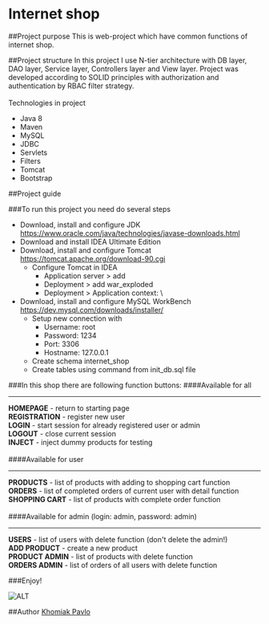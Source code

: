 # Internet shop

##Project purpose
This is web-project which have common functions of internet shop. 

##Project structure
In this project I use N-tier architecture with DB layer, DAO layer, Service layer, Controllers layer and View layer. 
Project was developed according to SOLID principles with authorization and authentication by RBAC filter strategy.
<br><br> Technologies in project
* Java 8
* Maven
* MySQL
* JDBC
* Servlets
* Filters
* Tomcat
* Bootstrap

##Project guide

###To run this project you need do several steps

* Download, install and configure JDK https://www.oracle.com/java/technologies/javase-downloads.html
* Download and install IDEA Ultimate Edition
* Download, install and configure Tomcat https://tomcat.apache.org/download-90.cgi
    * Configure Tomcat in IDEA
        * Application server > add
        * Deployment > add war_exploded
        * Deployment > Application context: \
* Download, install and configure MySQL WorkBench https://dev.mysql.com/downloads/installer/
    * Setup new connection with 
        * Username: root
        * Password: 1234
        * Port: 3306
        * Hostname: 127.0.0.1
    * Create schema internet_shop
    * Create tables using command from init_db.sql file
    
###In this shop there are following function buttons: 
####Available for all
___
**HOMEPAGE** - return to starting page
<br>**REGISTRATION** - register new user
<br>**LOGIN** - start session for already registered user or admin
<br>**LOGOUT** - close current session
<br>**INJECT** - inject dummy products for testing
<br><br>
####Available for user
___
**PRODUCTS** - list of products with adding to shopping cart function
<br>**ORDERS** - list of completed orders of current user with detail function
<br>**SHOPPING CART** - list of products with complete order function
<br><br>
####Available for admin (login: admin, password: admin)
___
**USERS** - list of users with delete function (don't delete the admin!)
<br>**ADD PRODUCT** - create a new product
<br>**PRODUCT ADMIN** - list of products with delete function
<br>**ORDERS ADMIN** - list of orders of all users with delete function    
    
###Enjoy!     

![ALT](https://ibb.co/vD5YD2r "HOMEPAGE")

##Author 
[Khomiak Pavlo](https://github.com/pavlokhomiak)


